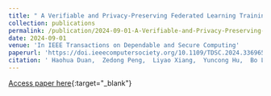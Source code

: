 ```yaml
---
title: " A Verifiable and Privacy-Preserving Federated Learning Training Framework "
collection: publications
permalink: /publication/2024-09-01-A-Verifiable-and-Privacy-Preserving-Federated-Learning-Training-Framework-
date: 2024-09-01
venue: 'In IEEE Transactions on Dependable and Secure Computing'
paperurl: 'https://doi.ieeecomputersociety.org/10.1109/TDSC.2024.3369658'
citation: ' Haohua Duan,  Zedong Peng,  Liyao Xiang,  Yuncong Hu,  Bo Li, &quot; A Verifiable and Privacy-Preserving Federated Learning Training Framework .&quot; In IEEE Transactions on Dependable and Secure Computing, 2024.'
---
```

[Access paper here](https://doi.ieeecomputersociety.org/10.1109/TDSC.2024.3369658){:target="_blank"}
